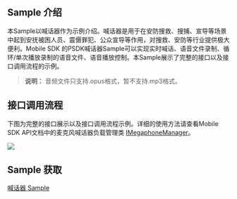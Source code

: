 ## Sample 介绍

本Sample以喊话器作为示例介绍。喊话器是用于在安防搜救、搜捕、宣导等场景中起到安抚被困人员、震慑罪犯、公众宣导等作用，对搜救、安防等行业提供极大便利。Mobile SDK 的PSDK喊话器Sample可以实现实时喊话、语音文件录制、循环/单次播放录制的语音文件、语音播放控制。本Sample展示了完整的接口以及接口调用流程的示例。

> **说明：** 音频文件只支持.opus格式，暂不支持.mp3格式。

## 接口调用流程

下图为完整的接口展示以及接口调用流程示例。详细的使用方法请查看Mobile SDK API文档中的麦克风喊话器负载管理类 [IMegaphoneManager](https://developer.dji.com/cn/api-reference-v5/android-api/Components/IMegaphoneManager/IMegaphoneManager.html)。 

![](https://terra-1-g.djicdn.com/71a7d383e71a4fb8887a310eb746b47f/msdk/Documentation/v5.4/megaphone-apis.png)





## Sample 获取

[喊话器 Sample](https://github.com/dji-sdk/Mobile-SDK-Android-V5/blob/dev-sdk-main/SampleCode-V5/android-sdk-v5-sample/src/main/java/dji/sampleV5/aircraft/pages/MegaphoneFragment.kt)

